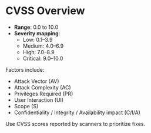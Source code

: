 # CVSS Overview


- **Range**: 0.0 to 10.0
- **Severity mapping**:
  - Low: 0.1–3.9
  - Medium: 4.0–6.9
  - High: 7.0–8.9
  - Critical: 9.0–10.0

Factors include:
- Attack Vector (AV)
- Attack Complexity (AC)
- Privileges Required (PR)
- User Interaction (UI)
- Scope (S)
- Confidentiality / Integrity / Availability impact (C/I/A)

Use CVSS scores reported by scanners to prioritize fixes.
